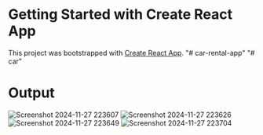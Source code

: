 # Getting Started with Create React App

This project was bootstrapped with [Create React App](https://github.com/facebook/create-react-app).
"# car-rental-app" 
"# car" 

# Output

![Screenshot 2024-11-27 223607](https://github.com/user-attachments/assets/45d63a0c-cf40-4ac9-aba9-32adcd723f17)
![Screenshot 2024-11-27 223626](https://github.com/user-attachments/assets/f03d76a7-9ab8-4df3-999c-404ad9bbf0a7)
![Screenshot 2024-11-27 223649](https://github.com/user-attachments/assets/5333afbd-4d8e-4e6b-b761-15b73899d14d)
![Screenshot 2024-11-27 223704](https://github.com/user-attachments/assets/8175ecfb-547b-41ba-946a-5ad9b3acad9c)



